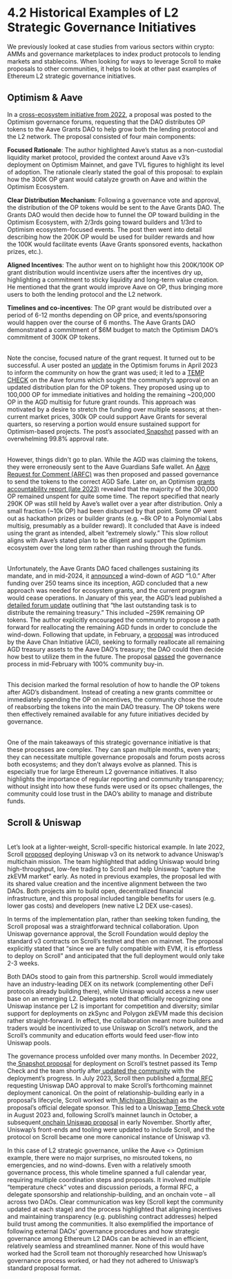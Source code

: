 # 4.2 Historical Examples of L2 Strategic Governance Initiatives

We previously looked at case studies from various sectors within crypto: AMMs and governance marketplaces to index product protocols to lending markets and stablecoins. When looking for ways to leverage Scroll to make proposals to other communities, it helps to look at other past examples of Ethereum L2 strategic governance initiatives.

## Optimism & Aave

In a [cross-ecosystem initiative from 2022](https://gov.optimism.io/t/gf-phase-0-proposal-aave/1712), a proposal was posted to the Optimism governance forums, requesting that the DAO distributes OP tokens to the Aave Grants DAO to help grow both the lending protocol and the L2 network. The proposal consisted of four main components:

**Focused Rationale**: The author highlighted Aave’s status as a non-custodial liquidity market protocol, provided the context around Aave v3’s deployment on Optimism Mainnet, and gave TVL figures to highlight its level of adoption. The rationale clearly stated the goal of this proposal: to explain how the 300K OP grant would catalyze growth on Aave and within the Optimism Ecosystem.

**Clear Distribution Mechanism**: Following a governance vote and approval, the distribution of the OP tokens would be sent to the Aave Grants DAO. The Grants DAO would then decide how to funnel the OP toward building in the Optimism Ecosystem, with 2/3rds going toward builders and 1/3rd to Optimism ecosystem-focused events. The post then went into detail describing how the 200K OP would be used for builder rewards and how the 100K would facilitate events (Aave Grants sponsored events, hackathon prizes, etc.).

**Aligned Incentives**: The author went on to highlight how this 200K/100K OP grant distribution would incentivize users after the incentives dry up, highlighting a commitment to sticky liquidity and long-term value creation. He mentioned that the grant would improve Aave on OP, thus bringing more users to both the lending protocol and the L2 network. &#x20;

**Timelines and co-incentives**: The OP grant would be distributed over a period of 6-12 months depending on OP price, and events/sponsoring would happen over the course of 6 months. The Aave Grants DAO demonstrated a commitment of $6M budget to match the Optimism DAO’s commitment of 300K OP tokens.&#x20;

\
Note the concise, focused nature of the grant request. It turned out to be successful. A user posted an [update](https://gov.optimism.io/t/update-on-aaves-op-allocation-from-op-stimpack-phase-0/5904) in the Optimism forums in April 2023 to inform the community on how the grant was used; it led to a [TEMP CHECK](https://governance.aave.com/t/temp-check-allocation-of-300k-op-received-by-aave-grants-dao/12820?u=0xbilll) on the Aave forums which sought the community’s approval on an updated distribution plan for the OP tokens. They proposed using up to 100,000 OP for immediate initiatives and holding the remaining \~200,000 OP in the AGD multisig for future grant rounds. This approach was motivated by a desire to stretch the funding over multiple seasons; at then-current market prices, 300k OP could support Aave Grants for several quarters, so reserving a portion would ensure sustained support for Optimism-based projects. The post’s associated[ Snapshot](https://snapshot.box/#/s:aavedao.eth/proposal/0xe9ff93315d1ce1ee0fe746a3074b866566de096cf912d45350f35e4fe019f502) passed with an overwhelming 99.8% approval rate.

\
However, things didn't go to plan. While the AGD was claiming the tokens, they were erroneously sent to the Aave Guardians Safe wallet. An [Aave Request for Comment (ARFC)](https://governance.aave.com/t/arfc-return-op-to-aave-grants-dao-safe/14139) was then proposed and passed governance to send the tokens to the correct AGD Safe. Later on, an Optimism [grants accountability report (late 2023)](https://gov.optimism.io/t/op-grants-through-season-2-where-has-the-op-gone/4025/27?u=jackanorak) revealed that the majority of the 300,000 OP remained unspent for quite some time. The report specified that nearly 290K OP was still held by Aave’s wallet over a year after distribution. Only a small fraction (\~10k OP) had been disbursed by that point. Some OP went out as hackathon prizes or builder grants (e.g. \~8k OP to a Polynomial Labs multisig, presumably as a builder reward). It concluded that Aave is indeed using the grant as intended, albeit “extremely slowly.” This slow rollout aligns with Aave’s stated plan to be diligent and support the Optimism ecosystem over the long term rather than rushing through the funds.

\
Unfortunately, the Aave Grants DAO faced challenges sustaining its mandate, and in mid-2024, it [announced](https://governance.aave.com/t/update-from-aave-grants-winding-down-agd-1-0-and-what-s-next/18707) a wind-down of AGD “1.0.” After funding over 250 teams since its inception, AGD concluded that a new approach was needed for ecosystem grants, and the current program would cease operations. In January of this year, the AGD’s lead published a[ detailed forum update](https://governance.aave.com/t/reflecting-on-agd-s-journey-and-next-steps/20792) outlining that “the last outstanding task is to distribute the remaining treasury.” This included \~259K remaining OP tokens. The author explicitly encouraged the community to propose a path forward for reallocating the remaining AGD funds in order to conclude the wind-down. Following that update, in February, a [proposal](https://governance.aave.com/t/arfc-proposal-to-allocate-agd-treasury-to-aave-dao/20897) was introduced by the Aave Chan Initiative (ACI), seeking to formally reallocate all remaining AGD treasury assets to the Aave DAO’s treasury; the DAO could then decide how best to utilize them in the future. The proposal [passed](https://snapshot.box/#/s:aavedao.eth/proposal/0x1c0f3a4966a2af2fa39439d078ab8359a316b9a0d799c4abb046530624206abd) the governance process in mid-February with 100% community buy-in.&#x20;

\
This decision marked the formal resolution of how to handle the OP tokens after AGD’s disbandment. Instead of creating a new grants committee or immediately spending the OP on incentives, the community chose the route of reabsorbing the tokens into the main DAO treasury. The OP tokens were  then effectively remained available for any future initiatives decided by governance.&#x20;

\
One of the main takeaways of this strategic governance initiative is that these processes are complex. They can span multiple months, even years; they can necessitate multiple governance proposals and forum posts across both ecosystems; and they don’t always evolve as planned. This is especially true for large Ethereum L2 governance initiatives. It also highlights the importance of regular reporting and community transparency; without insight into how these funds were used or its opsec challenges, the community could lose trust in the DAO’s ability to manage and distribute funds.

## Scroll & Uniswap

\
Let’s look at a lighter-weight, Scroll-specific historical example. In late 2022, Scroll [proposed](https://gov.uniswap.org/t/temperature-check-deploy-uniswap-v3-on-scroll/18114) deploying Uniswap v3 on its network to advance Uniswap’s multichain mission. The team highlighted that adding Uniswap would bring high-throughput, low-fee trading to Scroll and help Uniswap “capture the zkEVM market” early. As noted in previous examples, the proposal led with its shared value creation and the incentive alignment between the two DAOs. Both projects aim to build open, decentralized financial infrastructure, and this proposal included tangible benefits for users (e.g. lower gas costs) and developers (new native L2 DEX use-cases).

In terms of the implementation plan, rather than seeking token funding, the Scroll proposal was a straightforward technical collaboration. Upon Uniswap governance approval, the Scroll Foundation would deploy the standard v3 contracts on Scroll’s testnet and then on mainnet. The proposal explicitly stated that “since we are fully compatible with EVM, it is effortless to deploy on Scroll” and anticipated that the full deployment would only take 2-3 weeks.&#x20;

Both DAOs stood to gain from this partnership. Scroll would immediately have an industry-leading DEX on its network (complementing other DeFi protocols already building there), while Uniswap would access a new user base on an emerging L2. Delegates noted that officially recognizing one Uniswap instance per L2 is important for competition and diversity; similar support for deployments on zkSync and Polygon zkEVM made this decision rather straight-forward. In effect, the collaboration meant more builders and traders would be incentivized to use Uniswap on Scroll’s network, and the Scroll’s community and education efforts would feed user-flow into Uniswap pools.

The governance process unfolded over many months. In December 2022, the[ Snapshot proposal](https://snapshot.box/#/s:uniswapgovernance.eth/proposal/0x5ad7208d9ccad93dbc96abc12bfeffcfe83e96b9782e5135727cdaaf494d70f3) for deployment on Scroll’s testnet passed its Temp Check and the team shortly after[ updated the community](https://gov.uniswap.org/t/temperature-check-deploy-uniswap-v3-on-scroll/18114/205?u=boardroom) with the deployment’s progress. In July 2023, Scroll then published a[ formal RFC](https://gov.uniswap.org/t/rfc-deploy-uniswap-v3-on-scroll/21651) requesting Uniswap DAO approval to make Scroll’s forthcoming mainnet deployment canonical. On the point of relationship-building early in a proposal’s lifecycle, Scroll worked with[ Michigan Blockchain](https://x.com/UMichBlockchain) as the proposal’s official delegate sponsor. This led to a Uniswap[ Temp Check vote](https://snapshot.box/#/s:uniswapgovernance.eth/proposal/0xc874c15656ac985df2f34d4438f8d074226f10408dd74f08295227974179b2c1) in August 2023 and, following Scroll’s mainnet launch in October, a subsequent[ onchain Uniswap proposal](https://www.tally.xyz/gov/uniswap/proposal/52?chart=0) in early November. Shortly after, Uniswap’s front-ends and tooling were updated to include Scroll, and the protocol on Scroll became one more canonical instance of Uniswap v3.&#x20;

In this case of L2 strategic governance, unlike the Aave <> Optimism example, there were no major surprises, no misrouted tokens, no emergencies, and no wind-downs. Even with a relatively smooth governance process, this whole timeline spanned a full calendar year, requiring multiple coordination steps and proposals. It involved multiple “temperature check” votes and discussion periods, a formal RFC, a delegate sponsorship and relationship-building, and an onchain vote – all across two DAOs. Clear communication was key (Scroll kept the community updated at each stage) and the process highlighted that aligning incentives and maintaining transparency (e.g. publishing contract addresses) helped build trust among the communities. It also exemplified the importance of following external DAOs’ governance procedures and how strategic governance among Ethereum L2 DAOs can be achieved in an efficient, relatively seamless and streamlined manner. None of this would have worked had the Scroll team not thoroughly researched how Uniswap’s governance process worked, or had they not adhered to Uniswap’s standard proposal format.&#x20;
